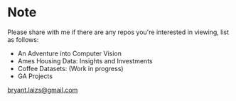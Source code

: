# Note
Please share with me if there are any repos you're interested in viewing, list as follows:

- An Adventure into Computer Vision
- Ames Housing Data: Insights and Investments
- Coffee Datasets: (Work in progress)
- GA Projects

bryant.laizs@gmail.com
